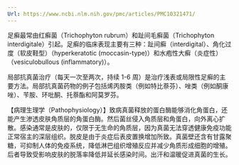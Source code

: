 ```yaml
---
Url: https://www.ncbi.nlm.nih.gov/pmc/articles/PMC10321471/
---
```

足癣最常由红癣菌（Trichophyton rubrum）和趾间毛癣菌（Trichophyton interdigitale）引起。足癣的临床表现主要有三种：趾间癣（interdigital）、角化过度（软皮鞋型）（hyperkeratotic (moccasin-type)）和水疱性大癣（炎症性）（vesiculobullous (inflammatory)）。

局部抗真菌治疗（每天一次至两次，持续 1-6 周）是治疗浅表或局限性足癣的主要方法。局部抗真菌药物的例子包括烯丙胺类（例如特比萘芬）、唑类（例如酮康唑）、苄胺、环吡酮、托萘酯和阿莫罗芬。

【病理生理学（Pathophysiology）】致病真菌释放的蛋白酶能够消化角蛋白，还能产生渗透皮肤角质层的角蛋白酶。然后菌丝侵入角质层和角蛋白，向外离心扩散。感染通常是皮肤的，仅限于无生命的角质层，因为真菌无法穿透健康免疫功能正常宿主的深层组织。脱皮是由于炎症后表皮置换增加所致。真菌壁还含有甘露聚糖，可抑制人体的免疫系统，降低淋巴组织增殖反应并减少角质形成细胞的增殖。后者导致受影响皮肤的脱落率降低并延长感染时间。出汗和温暖促进真菌的生长。